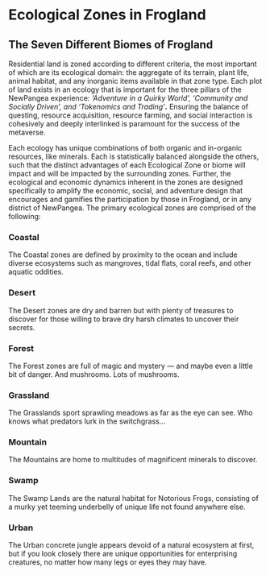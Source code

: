 # Ecological Zones in Frogland

## The Seven Different Biomes of Frogland

Residential land is zoned according to different criteria, the most important of which are its ecological domain: the aggregate of its terrain, plant life, animal habitat, and any inorganic items available in that zone type. Each plot of land exists in an ecology that is important for the three pillars of the NewPangea experience: _‘Adventure in a Quirky World’, ‘Community and Socially Driven’, and ‘Tokenomics and Trading’_**.** Ensuring the balance of questing, resource acquisition, resource farming, and social interaction is cohesively and deeply interlinked is paramount for the success of the metaverse.

Each ecology has unique combinations of both organic and in-organic resources, like minerals. Each is statistically balanced alongside the others, such that the distinct advantages of each Ecological Zone or biome will impact and will be impacted by the surrounding zones. Further, the ecological and economic dynamics inherent in the zones are designed specifically to amplify the economic, social, and adventure design that encourages and gamifies the participation by those in Frogland, or in any district of NewPangea. The primary ecological zones are comprised of the following:

### **Coastal**

The Coastal zones are defined by proximity to the ocean and include diverse ecosystems such as mangroves, tidal flats, coral reefs, and other aquatic oddities.

### **Desert**

The Desert zones are dry and barren but with plenty of treasures to discover for those willing to brave dry harsh climates to uncover their secrets.

### **Forest**

The Forest zones are full of magic and mystery — and maybe even a little bit of danger. And mushrooms. Lots of mushrooms.

### **Grassland**

The Grasslands sport sprawling meadows as far as the eye can see. Who knows what predators lurk in the switchgrass…

### **Mountain**

The Mountains are home to multitudes of magnificent minerals to discover.

### **Swamp**

The Swamp Lands are the natural habitat for Notorious Frogs, consisting of a murky yet teeming underbelly of unique life not found anywhere else.

### **Urban**

The Urban concrete jungle appears devoid of a natural ecosystem at first, but if you look closely there are unique opportunities for enterprising creatures, no matter how many legs or eyes they may have.

